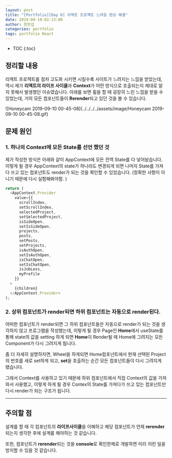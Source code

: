 ```yaml
---
layout: post
title: "[Portfolio][Day 6] 리액트 프로젝트 느려짐 현상 해결"
date: 2019-09-10-02:13:00
author: 한만섭
categories: portfolio
tags: portfolio React
---
```


- TOC
  {:toc}

## 정리할 내용

리액트 프로젝트를 점차 고도화 시키면 시킬수록 사이트가 느려지는 느낌을 받았는데, 역시 제가 **리액트의 라이프 사이클**과 **Context**가 어떤 방식으로 호출되는지 제대로 알지 못해서 발생했던 이슈였습니다. 아래를 보면 휠을 할 때 굉장히 느린 느낌을 받을 수 있었는데, 거의 모든 컴포넌트들이 **Rerender**되고 있던 것을 볼 수 있습니다.

![Honeycam 2019-09-10 00-45-08](../../../../assets/image/Honeycam 2019-09-10 00-45-08.gif)

## 문제 원인

### 1. 하나의 Context에 모든 State를 선언 했던 것

제가 작성한 방식은 아래와 같이 AppContext에 모든 전역 State를 다 넣어놨습니다. 이렇게 될 경우 AppContext의 state가 하나라도 변경되게 되면 나머지 State를 가져다 쓰고 있는 컴포넌트도 render가 되는 것을 확인할 수 있었습니다. (정확한 사항이 아니기 때문에 다시 실험해봐야함. )

```js
return (
  <AppContext.Provider
    value={{
      scrollIndex,
      setScrollIndex,
      selectedProject,
      setSelectedProject,
      isSideOpen,
      setIsSideOpen,
      projects,
      posts,
      setPosts,
      setProjects,
      isAuthOpen,
      setIsAuthOpen,
      isChatOpen,
      setIsChatOpen,
      isJobLess,
      myProfile
    }}
  >
    {children}
  </AppContext.Provider>
);
```

### 2. 상위 컴포넌트가 render되면 하위 컴포넌트는 자동으로 render된다.

어떠한 컴포넌트가 render되면 그 하위 컴포넌트들은 자동으로 render가 되는 것을 생각하지 않고 프로그램을 작성했는데, 이렇게 될 경우 Page인 **Home**에서 useState를 통해 state의 값을 setting 하게 되면 **Home**이 Render될 때 Home에 그려지는 모든 Component가 다시 그려지게 됩니다.

좀 더 자세히 설명하자면, Wheel을 하게되면 Home컴포넌트에서 현재 선택된 Project의 번호를 새로 set하게 되고, **set**을 호출하는 순간 모든 컴포넌트들이 다시 그려지게 됐습니다.

그래서 Context를 사용하고 있기 때문에 하위 컴포넌트에서 직접 Context의 값을 가져와서 사용했고, 이렇게 하게 될 경우 Contex의 State를 가져다가 쓰고 있는 컴포넌트만 다시 render가 되는 구조가 됩니다.

<script async src="https://pagead2.googlesyndication.com/pagead/js/adsbygoogle.js"></script>
<!-- displayAd -->

<ins class="adsbygoogle"
     style="display:block"
     data-ad-client="ca-pub-4877378276818686"
     data-ad-slot="2489269721"
     data-ad-format="auto"
     data-full-width-responsive="true"></ins>

<script>
     (adsbygoogle = window.adsbygoogle || []).push({});
</script>

---

## 주의할 점

설계를 할 때 각 컴포넌트의 **라이프사이클**을 이해하고 해당 컴포넌트가 언제 **rerender**되는지 생각한 후에 설계를 해야하는 것 같습니다.

또한, 컴포넌트가 **rerender**되는 것을 **console**로 확인한채로 개발하면 미리 이런 일을 방지할 수 있을 것 같습니다.
